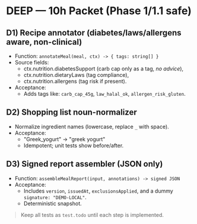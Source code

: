 # DEEP — 10h Packet (Phase 1/1.1 safe)

## D1) Recipe annotator (diabetes/laws/allergens aware, non-clinical)
- Function: `annotateMeal(meal, ctx) -> { tags: string[] }`
- Source fields:
  - ctx.nutrition.diabetesSupport (carb cap only as a tag, *no advice*),
  - ctx.nutrition.dietaryLaws (tag compliance),
  - ctx.nutrition.allergens (tag risk if present).
- Acceptance:
  - Adds tags like: `carb_cap_45g`, `law_halal_ok`, `allergen_risk_gluten`.

## D2) Shopping list noun-normalizer
- Normalize ingredient names (lowercase, replace `_` with space).
- Acceptance:
  - "Greek_yogurt" → "greek yogurt"
  - Idempotent; unit tests show before/after.

## D3) Signed report assembler (JSON only)
- Function: `assembleMealReport(input, annotations) -> signed JSON`
- Acceptance:
  - Includes `version`, `issuedAt`, `exclusionsApplied`, and a dummy `signature: "DEMO-LOCAL"`.
  - Deterministic snapshot.

> Keep all tests as `test.todo` until each step is implemented.
